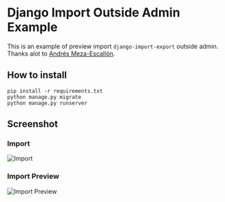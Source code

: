 # Django Import Outside Admin Example
This is an example of preview import `django-import-export` outside admin.
Thanks alot to [Andrés Meza-Escallón](https://stackoverflow.com/a/57875725).


## How to install
```
pip install -r requirements.txt
python manage.py migrate
python manage.py runserver
```

## Screenshot
### Import
![Import](https://raw.github.com/smalldale/django-import-preview-example/master/import.png)


### Import Preview
![Import Preview](https://raw.github.com/smalldale/django-import-preview-example/master/preview.png)
